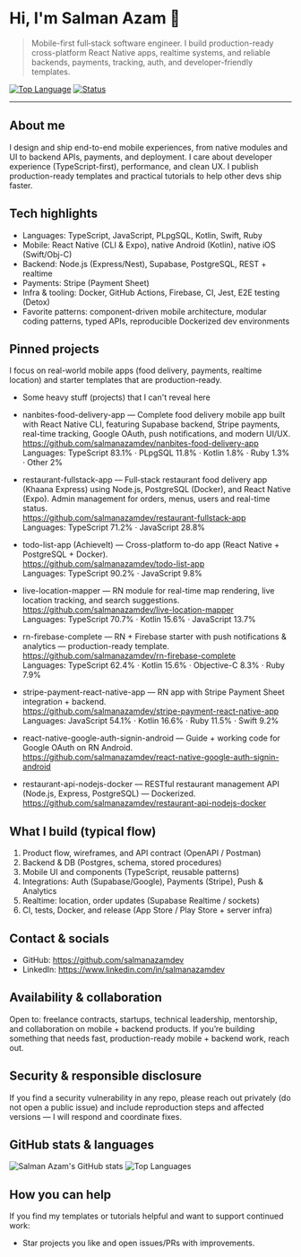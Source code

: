 # Hi, I'm Salman Azam 👋

> Mobile-first full‑stack software engineer. I build production-ready cross-platform React Native apps, realtime systems, and reliable backends, payments, tracking, auth, and developer-friendly templates.

[![Top Language](https://img.shields.io/badge/top%20language-TypeScript-blue?logo=typescript)]()
[![Status](https://img.shields.io/badge/status-Open%20to%20collab-brightgreen)]()

---

About me
--------
I design and ship end-to-end mobile experiences, from native modules and UI to backend APIs, payments, and deployment. I care about developer experience (TypeScript-first), performance, and clean UX. I publish production-ready templates and practical tutorials to help other devs ship faster.

Tech highlights
---------------
- Languages: TypeScript, JavaScript, PLpgSQL, Kotlin, Swift, Ruby
- Mobile: React Native (CLI & Expo), native Android (Kotlin), native iOS (Swift/Obj-C)
- Backend: Node.js (Express/Nest), Supabase, PostgreSQL, REST + realtime
- Payments: Stripe (Payment Sheet)
- Infra & tooling: Docker, GitHub Actions, Firebase, CI, Jest, E2E testing (Detox)
- Favorite patterns: component-driven mobile architecture, modular coding patterns, typed APIs, reproducible Dockerized dev environments

Pinned projects
---------------
I focus on real-world mobile apps (food delivery, payments, realtime location) and starter templates that are production-ready.

- Some heavy stuff (projects) that I can't reveal here

- nanbites-food-delivery-app — Complete food delivery mobile app built with React Native CLI, featuring Supabase backend, Stripe payments, real-time tracking, Google OAuth, push notifications, and modern UI/UX.  
  https://github.com/salmanazamdev/nanbites-food-delivery-app  
  Languages: TypeScript 83.1% · PLpgSQL 11.8% · Kotlin 1.8% · Ruby 1.3% · Other 2%

- restaurant-fullstack-app — Full‑stack restaurant food delivery app (Khaana Express) using Node.js, PostgreSQL (Docker), and React Native (Expo). Admin management for orders, menus, users and real-time status.  
  https://github.com/salmanazamdev/restaurant-fullstack-app  
  Languages: TypeScript 71.2% · JavaScript 28.8%

- todo-list-app (AchieveIt) — Cross-platform to-do app (React Native + PostgreSQL + Docker).  
  https://github.com/salmanazamdev/todo-list-app  
  Languages: TypeScript 90.2% · JavaScript 9.8%

- live-location-mapper — RN module for real-time map rendering, live location tracking, and search suggestions.  
  https://github.com/salmanazamdev/live-location-mapper  
  Languages: TypeScript 70.7% · Kotlin 15.6% · JavaScript 13.7%

- rn-firebase-complete — RN + Firebase starter with push notifications & analytics — production-ready template.  
  https://github.com/salmanazamdev/rn-firebase-complete  
  Languages: TypeScript 62.4% · Kotlin 15.6% · Objective-C 8.3% · Ruby 7.9%

- stripe-payment-react-native-app — RN app with Stripe Payment Sheet integration + backend.  
  https://github.com/salmanazamdev/stripe-payment-react-native-app  
  Languages: JavaScript 54.1% · Kotlin 16.6% · Ruby 11.5% · Swift 9.2%

- react-native-google-auth-signin-android — Guide + working code for Google OAuth on RN Android.  
  https://github.com/salmanazamdev/react-native-google-auth-signin-android

- restaurant-api-nodejs-docker — RESTful restaurant management API (Node.js, Express, PostgreSQL) — Dockerized.  
  https://github.com/salmanazamdev/restaurant-api-nodejs-docker

What I build (typical flow)
---------------------------
1. Product flow, wireframes, and API contract (OpenAPI / Postman)  
2. Backend & DB (Postgres, schema, stored procedures)  
3. Mobile UI and components (TypeScript, reusable patterns)  
4. Integrations: Auth (Supabase/Google), Payments (Stripe), Push & Analytics  
5. Realtime: location, order updates (Supabase Realtime / sockets)  
6. CI, tests, Docker, and release (App Store / Play Store + server infra)

Contact & socials
-----------------
- GitHub: https://github.com/salmanazamdev
- LinkedIn: https://www.linkedin.com/in/salmanazamdev

Availability & collaboration
----------------------------
Open to: freelance contracts, startups, technical leadership, mentorship, and collaboration on mobile + backend products. If you’re building something that needs fast, production-ready mobile + backend work, reach out.

Security & responsible disclosure
---------------------------------
If you find a security vulnerability in any repo, please reach out privately (do not open a public issue) and include reproduction steps and affected versions — I will respond and coordinate fixes.

GitHub stats & languages
------------------------
<p float="left">
  <img src="https://github-readme-stats.vercel.app/api?username=salmanazamdev&show_icons=true&theme=radical&hide_border=true" alt="Salman Azam's GitHub stats" />
  <img src="https://github-readme-stats.vercel.app/api/top-langs/?username=salmanazamdev&layout=compact&theme=radical&hide_border=true" alt="Top Languages" />
</p>

How you can help
--------------------------
If you find my templates or tutorials helpful and want to support continued work:
- Star projects you like and open issues/PRs with improvements.

